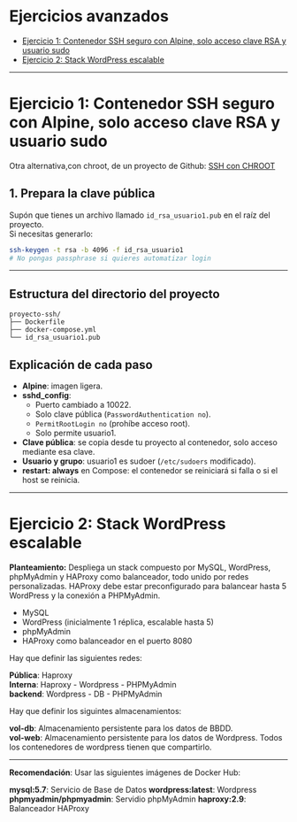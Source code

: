 # Ejercicios avanzados

- [Ejercicio 1: Contenedor SSH seguro con Alpine, solo acceso clave RSA y usuario sudo](#ejercicio-1-contenedor-ssh-seguro-con-alpine-solo-acceso-clave-rsa-y-usuario-sudo)
- [Ejercicio 2: Stack WordPress escalable](#ejercicio-2-stack-wordpress-escalable) 


---


# Ejercicio 1: Contenedor SSH seguro con Alpine, solo acceso clave RSA y usuario sudo

Otra alternativa,con chroot, de un proyecto de Github: [SSH con CHROOT](https://github.com/masonarchhsieh/chroot-jail-for-ssh)

## 1. Prepara la clave pública

Supón que tienes un archivo llamado `id_rsa_usuario1.pub` en el raíz del proyecto.  
Si necesitas generarlo:

```bash
ssh-keygen -t rsa -b 4096 -f id_rsa_usuario1
# No pongas passphrase si quieres automatizar login
```

---

## Estructura del directorio del proyecto

```
proyecto-ssh/
├── Dockerfile
├── docker-compose.yml
└── id_rsa_usuario1.pub
```

##  Explicación de cada paso

- **Alpine**: imagen ligera.
- **sshd_config**:
  - Puerto cambiado a 10022.
  - Solo clave pública (`PasswordAuthentication no`).
  - `PermitRootLogin no` (prohíbe acceso root).
  - Solo permite usuario1.
- **Clave pública**: se copia desde tu proyecto al contenedor, solo acceso mediante esa clave.
- **Usuario y grupo**: usuario1 es sudoer (`/etc/sudoers` modificado).
- **restart: always** en Compose: el contenedor se reiniciará si falla o si el host se reinicia.

---


# Ejercicio 2: Stack WordPress escalable

**Planteamiento:**
Despliega un stack compuesto por MySQL, WordPress, phpMyAdmin y HAProxy como balanceador, todo unido por redes personalizadas. HAProxy debe estar preconfigurado para balancear hasta 5 WordPress y la conexión a PHPMyAdmin.

- MySQL
- WordPress (inicialmente 1 réplica, escalable hasta 5)
- phpMyAdmin
- HAProxy como balanceador en el puerto 8080



Hay que definir las siguientes redes:

**Pública**: Haproxy  
**Interna**: Haproxy - Wordpress - PHPMyAdmin  
**backend**: Wordpress - DB - PHPMyAdmin  

Hay que definir los siguintes almacenamientos:

**vol-db**: Almacenamiento persistente para los datos de BBDD.  
**vol-web**: Almacenamiento persistente para los datos de Wordpress. Todos los contenedores de wordpress tienen que compartirlo.  

---

**Recomendación**: Usar las siguientes imágenes de Docker Hub:

**mysql:5.7**: Servicio de Base de Datos
**wordpress:latest**: Wordpress
**phpmyadmin/phpmyadmin**: Servidio phpMyAdmin
**haproxy:2.9**: Balanceador HAProxy

